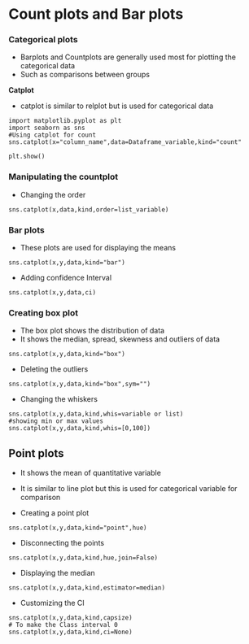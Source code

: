 ﻿# Count plots and Bar plots
### Categorical plots
- Barplots and Countplots are generally used most for plotting the categorical data
- Such as comparisons between groups

**Catplot**
- catplot is similar to relplot but is used for categorical data
```
import matplotlib.pyplot as plt
import seaborn as sns
#Using catplot for count
sns.catplot(x="column_name",data=Dataframe_variable,kind="count"

plt.show()

```
### Manipulating the countplot
- Changing the order
```
sns.catplot(x,data,kind,order=list_variable)
```
### Bar plots
- These plots are used for displaying the means 

```
sns.catplot(x,y,data,kind="bar")
```
- Adding confidence Interval
```
sns.catplot(x,y,data,ci)
```

### Creating box plot
- The box plot shows the distribution of data
- It shows the median, spread, skewness and outliers of data
```
sns.catplot(x,y,data,kind="box")
```
- Deleting the outliers
```
sns.catplot(x,y,data,kind="box",sym="")
```
- Changing the whiskers
```
sns.catplot(x,y,data,kind,whis=variable or list)
#showing min or max values
sns.catplot(x,y,data,kind,whis=[0,100])
```
## Point plots
- It shows the mean of quantitative variable
- It is similar to line plot but this is used for categorical variable for comparison

- Creating a point plot
```
sns.catplot(x,y,data,kind="point",hue)
```

- Disconnecting the points
```
sns.catplot(x,y,data,kind,hue,join=False)
```
- Displaying the median
```
sns.catplot(x,y,data,kind,estimator=median)
```

- Customizing the CI
```
sns.catplot(x,y,data,kind,capsize)
# To make the Class interval 0
sns.catplot(x,y,data,kind,ci=None)

```
